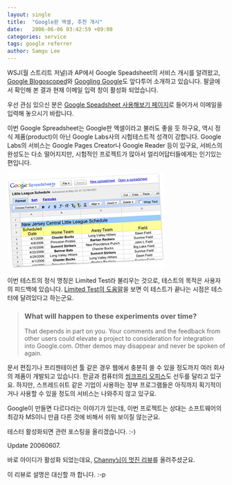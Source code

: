 ```yaml
---
layout: single
title:  "Google판 엑셀, 추천 개시"
date:   2006-06-06 03:42:59 +09:00
categories: service
tags: google referrer
author: Samgu Lee
---
```

WSJ(월 스트리트 저널)과 AP에서 Google Speadsheet의 서비스 개시를 알려왔고, [Google Blogoscoped](http://blog.outer-court.com/archive/2006-06-06-n33.html)와 [Googling Google](http://blogs.zdnet.com/Google/?p=219)도 앞다투어 소개하고 있습니다. 팔글에서 확인해 본 결과 현재 이메일 입력 창이 활성화 되었습니다.

우선 관심 있으신 분은 [Google Speadsheet 사용해보기 페이지](http://www.google.com/googlespreadsheets/try_out.html)로 들어가서 이메일을 입력해 놓으시기 바랍니다.

이번 Google Spreadsheet는 Google판 엑셀이라고 불러도 좋을 듯 하구요, 역시 정식 제품(product)이 아닌 Google Labs사의 시험테스트적 성격이 강합니다. Google Labs의 서비스는 Google Pages Creator나 Google Reader 등이 있구요, 서비스의 완성도는 다소 떨어지지만, 시험적인 프로젝트가 많아서 얼리어답터들에게는 인기있는 편입니다.

![Google Speadsheet](/assets/google-spread-sheets-sneak.gif)

이번 테스트의 정식 명칭은 Limited Test라 불리우는 것으로, 테스트의 목적은 사용자의 피드백에 있습니다. [Limited Test의 도움말](http://labs.google.com/faq.html#limitedtest)을 보면 이 테스트가 끝나는 시점은 테스터에 달려있다고 하는군요.

> ### What will happen to these experiments over time?
>
> That depends in part on you. Your comments and the feedback from other users could elevate a project to consideration for integration into Google.com. Other demos may disappear and never be spoken of again.

문서 편집기나 프리젠테이션 툴 같은 경우 웹에서 충분히 쓸 수 있을 정도까지 여러 회사의 제품이 개발되고 있습니다. 한글과 컴퓨터의 [씽크프리 오피스](http://www.thinkfree.com/)도 선두를 달리고 있구요. 하지만, 스프레드쉬트 같은 기업이 사용하는 장부 프로그램들은 아직까지 획기적이거나 사용할 수 있을 정도의 서비스는 나와주지 않고 있구요.

Google이 만들면 다르다라는 이야기가 있는데, 이번 프로젝트는 상대는 소프트웨어의 최강자 MS이니 만큼 다른 것에 비해서 쉬워 보이질 않는군요.

테스터 활성화되면 관련 포스팅을 올리겠습니다. :-)

Update 20060607.

바로 아이디가 활성화 되었는데요, [Channy님이 멋진 리뷰](http://channy.tistory.com/23)를 올려주셨군요.

이 리뷰로 설명은 대신할 까 합니다. :-p
